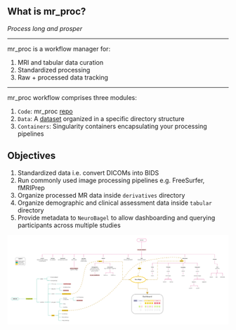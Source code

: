 ## What is mr_proc? 
*Process long and prosper*

---

mr_proc is a workflow manager for:

1. MRI and tabular data curation
2. Standardized processing 
3. Raw + processed data tracking

---

mr_proc workflow comprises three modules:

1. `Code`: mr_proc [repo](code_org.md)
2. `Data`: A [dataset](data_org.md) organized in a specific directory structure
3. `Containers`: Singularity containers encapsulating your processing pipelines



## Objectives
1. Standardized data i.e. convert DICOMs into BIDS
2. Run commonly used image processing pipelines e.g. FreeSurfer, fMRIPrep
3. Organize processed MR data inside `derivatives` directory
4. Organize demographic and clinical assessment data inside `tabular` directory
5. Provide metadata to `NeuroBagel` to allow dashboarding and querying participants across multiple studies
    

![mr_proc_org](../imgs/mr_proc_org.jpg)

